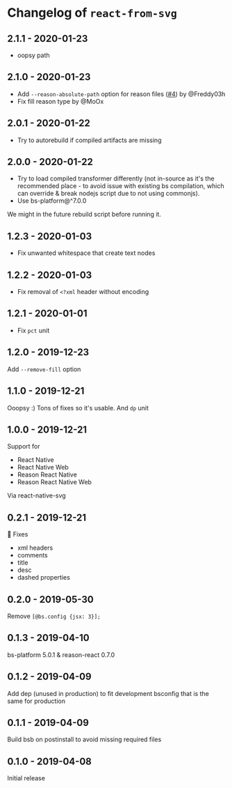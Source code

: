 # Changelog of `react-from-svg`

## 2.1.1 - 2020-01-23

- oopsy path

## 2.1.0 - 2020-01-23

- Add `--reason-absolute-path` option for reason files
  ([#4](https://github.com/MoOx/react-from-svg/pull/4)) by @Freddy03h
- Fix fill reason type by @MoOx

## 2.0.1 - 2020-01-22

- Try to autorebuild if compiled artifacts are missing

## 2.0.0 - 2020-01-22

- Try to load compiled transformer differently (not in-source as it's the
  recommended place - to avoid issue with existing bs compilation, which can
  override & break nodejs script due to not using commonjs).
- Use bs-platform@^7.0.0

We might in the future rebuild script before running it.

## 1.2.3 - 2020-01-03

- Fix unwanted whitespace that create text nodes

## 1.2.2 - 2020-01-03

- Fix removal of `<?xml` header without encoding

## 1.2.1 - 2020-01-01

- Fix `pct` unit

## 1.2.0 - 2019-12-23

Add `--remove-fill` option

## 1.1.0 - 2019-12-21

Ooopsy :) Tons of fixes so it's usable. And `dp` unit

## 1.0.0 - 2019-12-21

Support for

- React Native
- React Native Web
- Reason React Native
- Reason React Native Web

Via react-native-svg

## 0.2.1 - 2019-12-21

🥳 Fixes

- xml headers
- comments
- title
- desc
- dashed properties

## 0.2.0 - 2019-05-30

Remove `[@bs.config {jsx: 3}];`

## 0.1.3 - 2019-04-10

bs-platform 5.0.1 & reason-react 0.7.0

## 0.1.2 - 2019-04-09

Add dep (unused in production) to fit development bsconfig that is the same for
production

## 0.1.1 - 2019-04-09

Build bsb on postinstall to avoid missing required files

## 0.1.0 - 2019-04-08

Initial release
